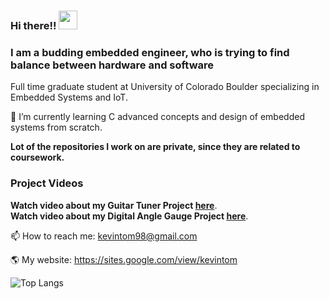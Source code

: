 ### Hi there!! <img src="https://raw.githubusercontent.com/MartinHeinz/MartinHeinz/master/wave.gif" width="30px">

### I am a budding embedded engineer, who is trying to find balance between hardware and software

Full time graduate student at University of Colorado Boulder specializing in Embedded Systems and IoT.

🌱 I’m currently learning C advanced concepts and design of embedded systems from scratch.  

**Lot of the repositories I work on are private, since they are related to coursework.**

### Project Videos  
**Watch video about my Guitar Tuner Project [here](https://cutt.ly/YIftOIe)**.  
**Watch video about my Digital Angle Gauge Project [here](https://cutt.ly/bIftGs0)**. 


📫 How to reach me: kevintom98@gmail.com

🌎 My website: https://sites.google.com/view/kevintom

![Top Langs](https://github-readme-stats.vercel.app/api/top-langs/?username=kevintom98&layout=compact)
